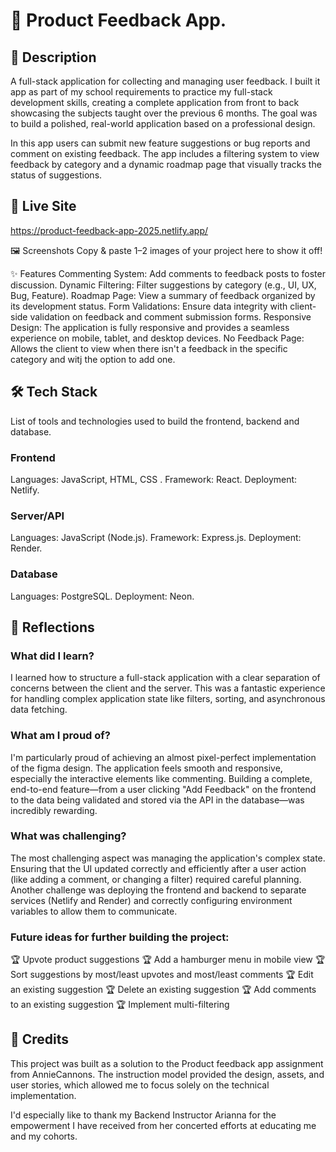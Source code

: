 # 📝 Product Feedback App.

## 📌 Description

A full-stack application for collecting and managing user feedback. I built it app as part of my school requirements to practice my full-stack development skills, creating a complete application from front to back showcasing the subjects taught over the previous 6 months. The goal was to build a polished, real-world application based on a professional design.

In this app users can submit new feature suggestions or bug reports and comment on existing feedback. The app includes a filtering system to view feedback by category and a dynamic roadmap page that visually tracks the status of suggestions.

## 🚀 Live Site

https://product-feedback-app-2025.netlify.app/

🖼️ Screenshots
Copy & paste 1–2 images of your project here to show it off!

✨ Features
Commenting System: Add comments to feedback posts to foster discussion.
Dynamic Filtering: Filter suggestions by category (e.g., UI, UX, Bug, Feature).
Roadmap Page: View a summary of feedback organized by its development status.
Form Validations: Ensure data integrity with client-side validation on feedback and comment submission forms.
Responsive Design: The application is fully responsive and provides a seamless experience on mobile, tablet, and desktop devices.
No Feedback Page: Allows the client to view when there isn't a feedback in the specific category and witj the option to add one.

## 🛠️ Tech Stack

List of tools and technologies used to build the frontend, backend and database.

### Frontend

Languages: JavaScript, HTML, CSS .
Framework: React.
Deployment: Netlify.

### Server/API

Languages: JavaScript (Node.js).
Framework: Express.js.
Deployment: Render.

### Database

Languages: PostgreSQL.
Deployment: Neon.

## 💭 Reflections

### What did I learn?

I learned how to structure a full-stack application with a clear separation of concerns between the client and the server. This was a fantastic experience for handling complex application state like filters, sorting, and asynchronous data fetching.

### What am I proud of?

I'm particularly proud of achieving an almost pixel-perfect implementation of the figma design. The application feels smooth and responsive, especially the interactive elements like commenting. Building a complete, end-to-end feature—from a user clicking "Add Feedback" on the frontend to the data being validated and stored via the API in the database—was incredibly rewarding.

### What was challenging?

The most challenging aspect was managing the application's complex state. Ensuring that the UI updated correctly and efficiently after a user action (like adding a comment, or changing a filter) required careful planning. Another challenge was deploying the frontend and backend to separate services (Netlify and Render) and correctly configuring environment variables to allow them to communicate.

### Future ideas for further building the project:

🏆 Upvote product suggestions
🏆 Add a hamburger menu in mobile view
🏆 Sort suggestions by most/least upvotes and most/least comments
🏆 Edit an existing suggestion
🏆 Delete an existing suggestion
🏆 Add comments to an existing suggestion
🏆 Implement multi-filtering

## 🙌 Credits

This project was built as a solution to the Product feedback app assignment from AnnieCannons. The instruction model provided the design, assets, and user stories, which allowed me to focus solely on the technical implementation.

I'd especially like to thank my Backend Instructor Arianna for the empowerment I have received from her concerted efforts at educating me and my cohorts.
